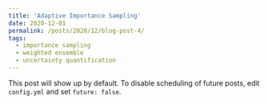 ```yaml
---
title: 'Adaptive Importance Sampling'
date: 2020-12-01
permalink: /posts/2020/12/blog-post-4/
tags:
  - importance sampling
  - weighted ensemble
  - uncertainty quantification
---
```


This post will show up by default. To disable scheduling of future posts, edit `config.yml` and set `future: false`. 
